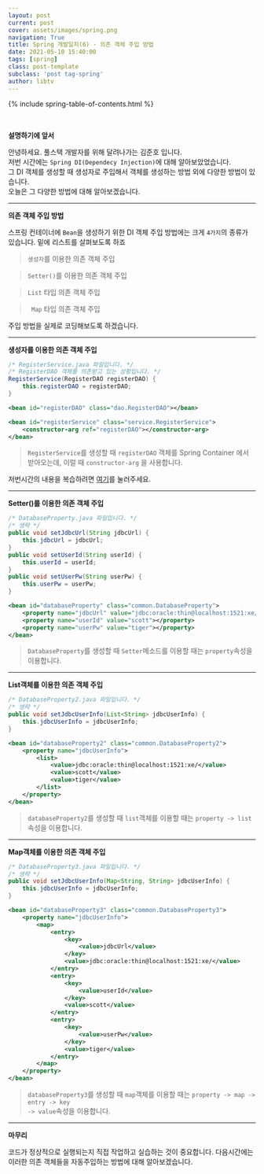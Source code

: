 ```yaml
---
layout: post
current: post
cover: assets/images/spring.png
navigation: True
title: Spring 개발일지(6) - 의존 객체 주입 방법
date: 2021-05-10 15:40:00
tags: [spring]
class: post-template
subclass: 'post tag-spring'
author: libtv
---
```


<!--
   < 준호가 이용할 태그 정리>
   <code class="highlighter-rouge"> </code>                    : 어떠한 문장이나 단어를 하이라이트 할 때 사용합니다.
   <a target="_blank"> </a>                                    : a 태그를 이용하여 문서를 이동하는데 사용합니다.
   <p><strong  class="subtitle_fontAwesome"> </strong></p>     : 주제를 기록할 때 사용합니다.
   >                                                           : 설명할 때 사용합니다.
   >  ** **                                                    : 코드를 적어야 하는 경우 사용합니다.
   {% gist libtv/b04c361f69890ed6927fbfaddabaf612 %}           : gist 코드입니다.
   ![name](assets/images/spring/spring1_1.png)                 : image를 삽입하는 코드입니다.
 -->

{% include spring-table-of-contents.html %} 

<br>
<p><strong  class="subtitle_fontAwesome">설명하기에 앞서</strong></p>
안녕하세요. 풀스택 개발자를 위해 달려나가는 <a target="_blank">김준호</a> 입니다.
<br>저번 시간에는
<code class="highlighter-rouge">Spring DI(Dependecy Injection)</code>에 대해 알아보았었습니다.<br>
그 DI 객체를 생성할 때 생성자로 주입해서 객체를 생성하는 방법 외에 다양한 방법이 있습니다.<br>
오늘은 그 다양한 방법에 대해 알아보겠습니다.
<hr>

<p><strong class="subtitle_fontAwesome">의존 객체 주입 방법</strong></p>

스프링 컨테이너에 <code class="highlighter-rouge">Bean</code>을 생성하기 위한 DI 객체 주입 방법에는 크게 <code class="highlighter-rouge">4가지</code>의 종류가 있습니다. 밑에 리스트를 살펴보도록 하죠

> <code class="highlighter-rouge">생성자</code>를 이용한 의존 객체 주입<br>

> <code class="highlighter-rouge">Setter()</code>를 이용한 의존 객체 주입<br>

> <code class="highlighter-rouge">List</code> 타입 의존 객체 주입<br>

> <code class="highlighter-rouge"> Map</code> 타입 의존 객체 주입<br>

주입 방법을 실제로 코딩해보도록 하겠습니다.
<hr>

<p><strong  class="subtitle_fontAwesome"><a>생성자</a>를 이용한 의존 객체 주입</strong></p>

~~~java
/* RegisterService.java 파일입니다. */
/* RegisterDAO 객체를 의존받고 있는 상황입니다. */
RegisterService(RegisterDAO registerDAO) {
    this.registerDAO = registerDAO;
}
~~~

~~~xml
<bean id="registerDAO" class="dao.RegisterDAO"></bean>

<bean id="registerService" class="service.RegisterService">
    <constructor-arg ref="registerDAO"></constructor-arg>	
</bean>
~~~

> <code class="highlighter-rouge">RegisterService</code>를 생성할 때 <code class="highlighter-rouge">registerDAO</code> 객체를 Spring Container 에서 받아오는데, 이럴 때 <code class="highlighter-rouge">constructor-arg</code> 을 사용합니다.

저번시간의 내용을 복습하려면 <a href="../spring-num5" target="_blank">여기</a>를 눌러주세요.
<hr>

<p><strong  class="subtitle_fontAwesome"><a>Setter()</a>를 이용한 의존 객체 주입</strong></p>

~~~java
/* DatabaseProperty.java 파일입니다. */
/* 생략 */
public void setJdbcUrl(String jdbcUrl) {
    this.jdbcUrl = jdbcUrl;
}
public void setUserId(String userId) {
    this.userId = userId;
}
public void setUserPw(String userPw) {
    this.userPw = userPw;
}
~~~

~~~xml
<bean id="databaseProperty" class="common.DatabaseProperty">
    <property name="jdbcUrl" value="jdbc:oracle:thin@localhost:1521:xe/"></property>
    <property name="userId" value="scott"></property>
    <property name="userPw" value="tiger"></property>
</bean>
~~~

> <code class="highlighter-rouge">DatabaseProperty</code>를 생성할 때 <code class="highlighter-rouge">Setter</code>메소드를 이용할 때는 <code class="highlighter-rouge">property</code>속성을 이용합니다.
<hr> 

<p><strong  class="subtitle_fontAwesome"><a>List</a>객체를 이용한 의존 객체 주입</strong></p>

~~~java
/* DatabaseProperty2.java 파일입니다. */
/* 생략 */
public void setJdbcUserInfo(List<String> jdbcUserInfo) {
    this.jdbcUserInfo = jdbcUserInfo;
}
~~~

~~~xml
<bean id="databaseProperty2" class="common.DatabaseProperty2">
    <property name="jdbcUserInfo">
        <list>
            <value>jdbc:oracle:thin@localhost:1521:xe/</value>
            <value>scott</value>
            <value>tiger</value>
        </list>
    </property>
</bean>
~~~

> <code class="highlighter-rouge">databaseProperty2</code>를 생성할 때 <code class="highlighter-rouge">list</code>객체를 이용할 때는 <code class="highlighter-rouge">property -> list</code>속성을 이용합니다.

<hr> 

<p><strong  class="subtitle_fontAwesome"><a>Map</a>객체를 이용한 의존 객체 주입</strong></p>

~~~java
/* DatabaseProperty3.java 파일입니다. */
/* 생략 */
public void setJdbcUserInfo(Map<String, String> jdbcUserInfo) {
    this.jdbcUserInfo = jdbcUserInfo;
}
~~~

~~~xml
<bean id="databaseProperty3" class="common.DatabaseProperty3">
    <property name="jdbcUserInfo">
        <map>
            <entry>
                <key>
                    <value>jdbcUrl</value>
                </key>
                <value>jdbc:oracle:thin@localhost:1521:xe/</value>
            </entry>
            <entry>
                <key>
                    <value>userId</value>
                </key>
                <value>scott</value>
            </entry>
            <entry>
                <key>
                    <value>userPw</value>
                </key>
                <value>tiger</value>
            </entry>
        </map>
    </property>
</bean>
~~~

> <code class="highlighter-rouge">databaseProperty3</code>를 생성할 때 <code class="highlighter-rouge">map</code>객체를 이용할 때는 <code class="highlighter-rouge">property -> map -> entry -> key -> value</code>속성을 이용합니다.

<hr> 

<p><strong  class="subtitle_fontAwesome">마무리</strong></p>
코드가 정상적으로 실행되는지 직접 작업하고 실습하는 것이 중요합니다. 다음시간에는 이러한 의존 객체들을 자동주입하는 방법에 대해 알아보겠습니다.

<!-- 
<code class="highlighter-rouge">GitHub Page</code>
<code class="highlighter-rouge">rouge</code>
-->
<!--
<p>자 이제 <code class="highlighter-rouge">C:/blogmaker/assets/css/syntax.css</code> 파일이 생성되었습니다.</p>

이 글은 python basic 입니다.!!
~~~javascript
function syntaxHighlight(code) {
   var foo = 'Hello World';
   var bar = 100;
}
~~~

{% gist libtv/b04c361f69890ed6927fbfaddabaf612 %} 
-->